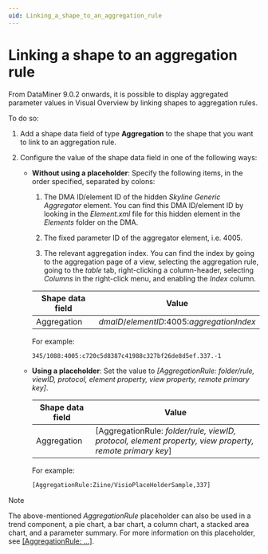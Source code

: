 ```yaml
---
uid: Linking_a_shape_to_an_aggregation_rule
---
```


# Linking a shape to an aggregation rule

From DataMiner 9.0.2 onwards, it is possible to display aggregated parameter values in Visual Overview by linking shapes to aggregation rules.

To do so:

1. Add a shape data field of type **Aggregation** to the shape that you want to link to an aggregation rule.

1. Configure the value of the shape data field in one of the following ways:

   - **Without using a placeholder**: Specify the following items, in the order specified, separated by colons:

     1. The DMA ID/element ID of the hidden *Skyline Generic Aggregator* element. You can find this DMA ID/element ID by looking in the *Element.xml* file for this hidden element in the *Elements* folder on the DMA.

     2. The fixed parameter ID of the aggregator element, i.e. 4005.

     3. The relevant aggregation index. You can find the index by going to the aggregation page of a view, selecting the aggregation rule, going to the *table* tab, right-clicking a column-header, selecting *Columns* in the right-click menu, and enabling the *Index* column.

     | Shape data field | Value |
     |--|--|
     | Aggregation | *dmaID*/*elementID*:4005:*aggregationIndex* |

     For example:

     ```txt
     345/1088:4005:c720c5d8387c41988c327bf26de8d5ef.337.-1
     ```

   - **Using a placeholder**: Set the value to *\[AggregationRule: folder/rule, viewID, protocol, element property, view property, remote primary key\]*.

     | Shape data field | Value |
     |--|--|
     | Aggregation | [AggregationRule: *folder/rule, viewID, protocol, element property, view property, remote primary key*] |

     For example:

     ```txt
     [AggregationRule:Ziine/VisioPlaceHolderSample,337]
     ```

> [!NOTE]
> The above-mentioned *AggregationRule* placeholder can also be used in a trend component, a pie chart, a bar chart, a column chart, a stacked area chart, and a parameter summary. For more information on this placeholder, see [\[AggregationRule: ...\]](xref:Placeholders_for_variables_in_shape_data_values#aggregationrule).
